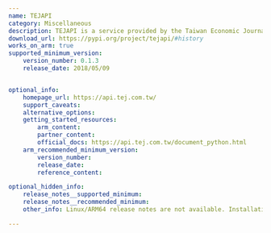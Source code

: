 ```yaml
---
name: TEJAPI
category: Miscellaneous
description: TEJAPI is a service provided by the Taiwan Economic Journal (TEJ) that provides access to various financial, economic, and business information. It provides information such as stock prices, company announcements, and macroeconomics in Taiwan and Asia in general.
download_url: https://pypi.org/project/tejapi/#history
works_on_arm: true
supported_minimum_version:
    version_number: 0.1.3
    release_date: 2018/05/09


optional_info:
    homepage_url: https://api.tej.com.tw/
    support_caveats:
    alternative_options:
    getting_started_resources:
        arm_content: 
        partner_content: 
        official_docs: https://api.tej.com.tw/document_python.html
    arm_recommended_minimum_version:
        version_number:
        release_date:
        reference_content: 

optional_hidden_info:
    release_notes__supported_minimum: 
    release_notes__recommended_minimum:
    other_info: Linux/ARM64 release notes are not available. Installation and testing are done via the tar archive [0.1.3](https://pypi.org/project/tejapi/0.1.3/). 

---
```

